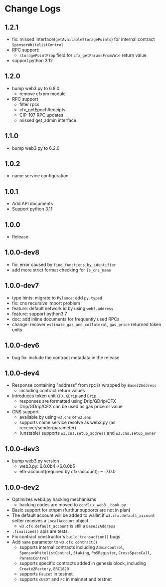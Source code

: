 # Change Logs

## 1.2.1

* fix: missed interface(`getAvailableStoragePoints`) for internal contract `SponsorWhitelistControl`
* RPC support:
  * `storagePointProp` field for `cfx_getParamsFromVote` return value
* support python 3.12

## 1.2.0

* bump web3.py to 6.8.0
  * remove cfxpm module
* RPC support
  * filter rpcs
  * cfx_getEpochReceipts
  * CIP-107 RPC updates
  * missed get_admin interface

## 1.1.0

* bump web3.py to 6.2.0

## 1.0.2

* name service configuration

## 1.0.1

* Add API documents
* Support python 3.11

## 1.0.0

* Release

## 1.0.0-dev8

* fix: error caused by `find_functions_by_identifier`
* add more strict format checking for `is_cns_name`

## 1.0.0-dev7

* type hints: migrate to `Pylance`; add `py.typed`
* fix: cns recursive import problem
* feature: default network id by using `web3.address`
* feature: support python3.7
* doc: add inline documents for frequently used RPCs
* change: recover `estimate_gas_and_collateral`, `gas_price` returned token units

## 1.0.0-dev6

* bug fix: include the contract metadata in the release

## 1.0.0-dev4

* Response containing "address" from rpc is wrapped by `Base32Address`
  * including contract return values
* Introduces token unit `CFX`, `GDrip` and `Drip`
  * responses are formatted using Drip/GDrip/CFX
  * Drip/GDrip/CFX can be used as gas price or value
* CNS support
  * available by using `w3.cns` or `w3.ens`
  * supports name service resolve as web3.py (as receiver/sender/parameter)
  * (unstable) supports `w3.cns.setup_address` and `w3.cns.setup_owner`

## 1.0.0-dev3

* bump web3.py version
  * web3.py: 6.0.0b4->6.0.0b5
  * eth-account(required by cfx-account): ~=7.0.0

## 1.0.0-dev2

* Optimizes web3.py hacking mechanisms
  * hacking codes are moved to `conflux_web3._hook.py`
* Basic support for ethpm (furthur supports are not in plan)
* The default account will be added to wallet if `w3.cfx.default_account` setter receives a `LocalAccount` object
  * `w3.cfx.default_account` is still a `Base32Address`
* `.finalized()` apis are tests.
* Fix contract constructor's `build_transaction()` bugs
* Add `name` parameter to `w3.cfx.contract()`
  * supports internal contracts including `AdminControl`, `SponsorWhitelistControl`, `Staking`, `PoSRegister`, `CrossSpaceCall`, `ParamsControl`
  * supports specific contracts added in genesis block, including `Create2Factory`, `ERC1820`
  * supports `Faucet` in testnet
  * supports `cUSDT` and `FC` in mainnet and testnet
